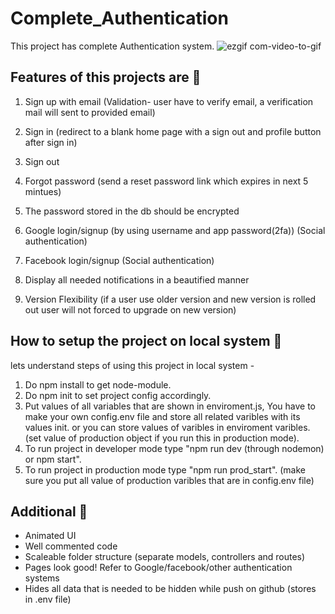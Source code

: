 # Complete_Authentication
This project has complete Authentication system.
![ezgif com-video-to-gif](https://github.com/Ritikthakur01/Complete_Authentication/assets/114640486/c686b5ca-c9bf-4c8b-b17a-4ca69210dfb5)


## Features of this projects are 🚱
1. Sign up with email (Validation- user have to verify email, a verification mail will sent to provided email)

2. Sign in (redirect to a blank home page with a sign out and profile button after sign in)

3. Sign out
4. Forgot password (send a reset password link which expires in next 5 mintues)

5. The password stored in the db should be encrypted
6. Google login/signup (by using username and app password(2fa)) (Social authentication)
7. Facebook login/signup (Social authentication)
8. Display all needed notifications in a beautified manner
9. Version Flexibility (if a user use older version and new version is rolled out user will not forced to upgrade on new version)

## How to setup the project on local system 🚱
lets understand steps of using this project in local system -

1. Do npm install to get node-module.
2. Do npm init to set project config accordingly.
3. Put values of all variables that are shown in enviroment.js,  You have to make your own config.env file and store all related varibles with its values init. or you can store values of varibles in enviroment varibles.(set value of production object if you run this in production mode).
4. To run project in developer mode type "npm run dev (through nodemon) or npm start".
5. To run project in production mode type "npm run prod_start". (make sure you put all value of production varibles that are in config.env file)

## Additional 🦖
- Animated UI
- Well commented code
- Scaleable folder structure (separate models, controllers and routes)
- Pages look good! Refer to Google/facebook/other authentication systems
- Hides all data that is needed to be hidden while push on github (stores in .env file)     
